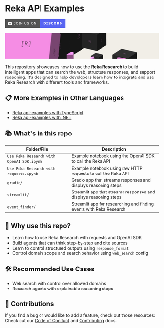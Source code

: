 
# Reka API Examples

[![Join our Discord](assets/discord-invite.png)](https://link.reka.ai/discord)

![Reka AI](assets/reka-ai-cover.jpeg)

This repository showcases how to use the **Reka Research** to build intelligent apps that can search the web, structure responses, and support reasoning. It’s designed to help developers learn how to integrate and use Reka Research with different tools and frameworks.


##  📋 More Examples in Other Languages

- [Reka api-examples with TypeScript](https://github.com/reka-ai/api-examples-typescript)
- [Reka api-examples with .NET](https://github.com/reka-ai/api-examples-dotnet)


## 📚 What's in this repo

| Folder/File                                | Description                                                                |
|--------------------------------------------|----------------------------------------------------------------------------|
| `Use Reka Research with OpenAI SDK.ipynb`  | Example notebook using the OpenAI SDK to call the Reka API                 |
| `Use Reka Research with requests.ipynb`    | Example notebook using raw HTTP requests to call the Reka API              |
| `gradio/`                                  | Gradio app that streams responses and displays reasoning steps             |
| `streamlit/`                               | Streamlit app that streams responses and displays reasoning steps          |
| `event_finder/`                            | Streamlit app for researching and finding events with Reka Research        |


## 🧪 Why use this repo?

- Learn how to use Reka Research with requests and OpenAI SDK
- Build agents that can think step-by-step and cite sources
- Learn to control structured outputs using `response_format`
- Control domain scope and search behavior using `web_search` config

## 🛠 Recommended Use Cases

- Web search with control over allowed domains
- Research agents with explainable reasoning steps

## 🤝 Contributions

If you find a bug or would like to add a feature, check out those resources:
Check out our [Code of Conduct](CODE_OF_CONDUCT.md) and [Contributing](CONTRIBUTING.md) docs.
